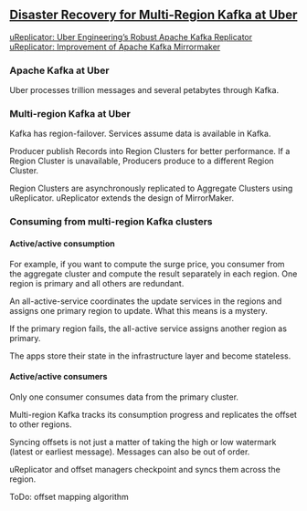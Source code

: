 ## [Disaster Recovery for Multi-Region Kafka at Uber](https://eng.uber.com/kafka/)

[uReplicator: Uber Engineering’s Robust Apache Kafka Replicator](https://eng.uber.com/ureplicator-apache-kafka-replicator/)  
[uReplicator: Improvement of Apache Kafka Mirrormaker](https://github.com/uber/uReplicator)  

### Apache Kafka at Uber

Uber processes trillion messages and several petabytes through Kafka.  

### Multi-region Kafka at Uber

Kafka has region-failover. Services assume data is available in Kafka.  

Producer publish Records into Region Clusters for better performance. If a Region Cluster is unavailable, Producers produce to a different Region Cluster.  

Region Clusters are asynchronously replicated to Aggregate Clusters using uReplicator. uReplicator extends the design of MirrorMaker.  

### Consuming from multi-region Kafka clusters

#### Active/active consumption

For example, if you want to compute the surge price, you consumer from the aggregate cluster and compute the result separately in each region. One region is primary and all others are redundant.

An all-active-service coordinates the update services in the regions and assigns one primary region to update. What this means is a mystery.  

If the primary region fails, the all-active service assigns another region as primary.  

The apps store their state in the infrastructure layer and become stateless.  

#### Active/active consumers

Only one consumer consumes data from the primary cluster.  

Multi-region Kafka tracks its consumption progress and replicates the offset to other regions.

Syncing offsets is not just a matter of taking the high or low watermark (latest or earliest message). Messages can also be out of order.  

uReplicator and offset managers checkpoint and syncs them across the region.  

ToDo: offset mapping algorithm

